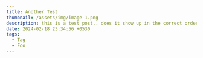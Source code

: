 ```yaml
---
title: Another Test
thumbnail: /assets/img/image-1.png
description: this is a test post.. does it show up in the correct order?
date: 2024-02-18 23:34:56 +0530
tags:
  - Tag
  - Foo
---
```

